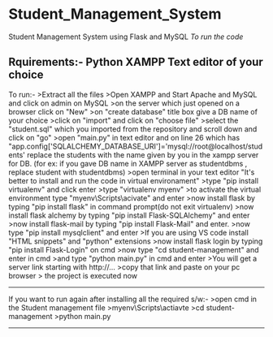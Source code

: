 # Student_Management_System
Student Management System using Flask and MySQL
*To run the code*

Rquirements:-
    Python
    XAMPP
    Text editor of your choice
------------------------------------------------------------------------------------------------------------------------------------------------------------------------------------------------------------------------------   
 To run:-
    >Extract all the files 
    >Open XAMPP and Start Apache and MySQL and click on admin on MySQL
    >on the server which just opened on a browser click on "New"
    >on "create database" title box give a DB name of your choice 
    >click on "import" and click on "choose file"
    >select the "student.sql" which you imported from the repository and scroll down and click on "go"
    >open "main.py" in text editor and on line 26 which has "app.config['SQLALCHEMY_DATABASE_URI']='mysql://root@localhost/students' replace the students with the name given by you in the xampp server for DB.
     (for ex: if you gave DB name in XAMPP server as studentdbms , replace student with studentdbms)
    >open terminal in your text editor 
    "It's better to install and run the code in virtual environament"
    >type "pip install virtualenv" and click enter
    >type "virtualenv myenv"
    >to activate the virtual environment  type "myenv\Scripts\acivate" and enter
    >now install flask by typing "pip install flask" in command prompt(do not exit virtualenv)
    >now install flask alchemy by typing "pip install Flask-SQLAlchemy" and enter
    >now install flask-mail by typing "pip install Flask-Mail" and enter.
    >now type "pip install mysqlclient" and enter
    >If you are using VS code install "HTML snippets" and "python" extensions
    >now install flask login by typing "pip install Flask-Login" on cmd
    >now type "cd student-management" and enter in cmd 
    >and type "python main.py" in cmd and enter 
    >You will get a server link starting with http://... 
    >copy that link and paste on your pc browser 
    > the project is executed now 
    
----------------------------------------------------------------------------------------------------------------------------------------------------------------------------------------------------------------------    
  
If you want to run again after installing all the required s/w:-
    >open cmd in the Student management file
    >myenv\Scripts\actiavte 
    >cd student-management
    >python main.py
    
    
    
    
    
 ******************************************************************************************************************************************************************************************************************
